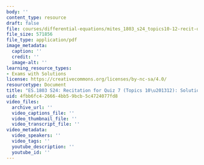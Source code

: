 ```yaml
---
body: ''
content_type: resource
draft: false
file: courses/differential-equations/mites_1803_s24_topics10-12-recit-qa.pdf
file_size: 571856
file_type: application/pdf
image_metadata:
  caption: ''
  credit: ''
  image-alt: ''
learning_resource_types:
- Exams with Solutions
license: https://creativecommons.org/licenses/by-nc-sa/4.0/
resourcetype: Document
title: "ES.1803 S24: Recitation for Quiz 7 (Topics 10\u201312): Solutions"
uid: 4fbb6fc4-2666-4bb5-9bcb-5c4724077fd8
video_files:
  archive_url: ''
  video_captions_file: ''
  video_thumbnail_file: ''
  video_transcript_file: ''
video_metadata:
  video_speakers: ''
  video_tags: ''
  youtube_description: ''
  youtube_id: ''
---
```


